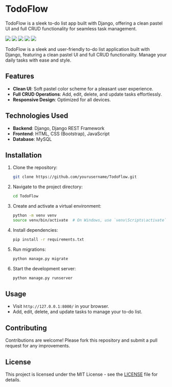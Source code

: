 # TodoFlow
TodoFlow is a sleek to-do list app built with Django, offering a clean pastel UI and full CRUD functionality for seamless task management.


![](s1.png)
![](s1.png)
![](s1.png)
![](s1.png)
![](s1.png)

TodoFlow is a sleek and user-friendly to-do list application built with Django, featuring a clean pastel UI and full CRUD functionality. Manage your daily tasks with ease and style.

## Features

- **Clean UI**: Soft pastel color scheme for a pleasant user experience.
- **Full CRUD Operations**: Add, edit, delete, and update tasks effortlessly.
- **Responsive Design**: Optimized for all devices.

## Technologies Used

- **Backend**: Django, Django REST Framework
- **Frontend**: HTML, CSS (Bootstrap), JavaScript
- **Database**: MySQL

## Installation

1. Clone the repository:
    ```bash
    git clone https://github.com/yourusername/TodoFlow.git
    ```
2. Navigate to the project directory:
    ```bash
    cd TodoFlow
    ```
3. Create and activate a virtual environment:
    ```bash
    python -m venv venv
    source venv/bin/activate  # On Windows, use `venv\Scripts\activate`
    ```
4. Install dependencies:
    ```bash
    pip install -r requirements.txt
    ```
5. Run migrations:
    ```bash
    python manage.py migrate
    ```
6. Start the development server:
    ```bash
    python manage.py runserver
    ```

## Usage

- Visit `http://127.0.0.1:8000/` in your browser.
- Add, edit, delete, and update tasks to manage your to-do list.

## Contributing

Contributions are welcome! Please fork this repository and submit a pull request for any improvements.

## License

This project is licensed under the MIT License - see the [LICENSE](LICENSE) file for details.







